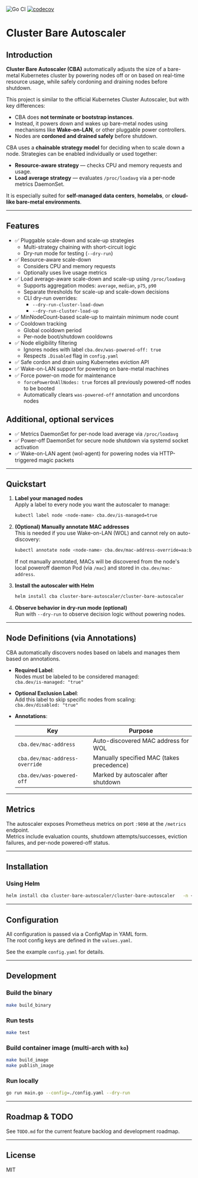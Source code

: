 ![Go CI](https://github.com/docent-net/cluster-bare-autoscaler/actions/workflows/go-test.yaml/badge.svg)
[![codecov](https://codecov.io/gh/docent-net/cluster-bare-autoscaler/branch/main/graph/badge.svg)](https://codecov.io/gh/docent-net/cluster-bare-autoscaler)

# Cluster Bare Autoscaler

## Introduction

**Cluster Bare Autoscaler (CBA)** automatically adjusts the size of a bare-metal Kubernetes cluster by powering nodes off or on based on real-time resource usage, while safely cordoning and draining nodes before shutdown.

This project is similar to the official Kubernetes Cluster Autoscaler, but with key differences:
- CBA does **not terminate or bootstrap instances**.
- Instead, it powers down and wakes up bare-metal nodes using mechanisms like **Wake-on-LAN**, or other pluggable power controllers.
- Nodes are **cordoned and drained safely** before shutdown.

CBA uses a **chainable strategy model** for deciding when to scale down a node. Strategies can be enabled individually or used together:
- **Resource-aware strategy** — checks CPU and memory requests and usage.
- **Load average strategy** — evaluates `/proc/loadavg` via a per-node metrics DaemonSet.

It is especially suited for **self-managed data centers**, **homelabs**, or **cloud-like bare-metal environments**.

---

## Features

- ✅ Pluggable scale-down and scale-up strategies  
  - Multi-strategy chaining with short-circuit logic  
  - Dry-run mode for testing (`--dry-run`)  
- ✅ Resource-aware scale-down  
  - Considers CPU and memory requests  
  - Optionally uses live usage metrics  
- ✅ Load average-aware scale-down and scale-up using `/proc/loadavg`  
  - Supports aggregation modes: `average`, `median`, `p75`, `p90`  
  - Separate thresholds for scale-up and scale-down decisions  
  - CLI dry-run overrides:  
    - `--dry-run-cluster-load-down`  
    - `--dry-run-cluster-load-up`  
- ✅ MinNodeCount-based scale-up to maintain minimum node count  
- ✅ Cooldown tracking  
  - Global cooldown period  
  - Per-node boot/shutdown cooldowns  
- ✅ Node eligibility filtering  
  - Ignores nodes with label `cba.dev/was-powered-off: true`  
  - Respects `.Disabled` flag in `config.yaml`  
- ✅ Safe cordon and drain using Kubernetes eviction API  
- ✅ Wake-on-LAN support for powering on bare-metal machines  
- ✅ Force power-on mode for maintenance
  - `forcePowerOnAllNodes: true` forces all previously powered-off nodes to be booted
  - Automatically clears `was-powered-off` annotation and uncordons nodes


## Additional, optional services

- ✅ Metrics DaemonSet for per-node load average via `/proc/loadavg`  
- ✅ Power-off DaemonSet for secure node shutdown via systemd socket activation  
- ✅ Wake-on-LAN agent (wol-agent) for powering nodes via HTTP-triggered magic packets  

---

## Quickstart

1. **Label your managed nodes**  
   Apply a label to every node you want the autoscaler to manage:

   ```bash
   kubectl label node <node-name> cba.dev/is-managed=true
   ```

2. **(Optional) Manually annotate MAC addresses**  
   This is needed if you use Wake-on-LAN (WOL) and cannot rely on auto-discovery:

   ```bash
   kubectl annotate node <node-name> cba.dev/mac-address-override=aa:bb:cc:dd:ee:ff
   ```

   If not manually annotated, MACs will be discovered from the node's local poweroff daemon Pod (via `/mac`) and stored in `cba.dev/mac-address`.

3. **Install the autoscaler with Helm**  

   ```bash
   helm install cba cluster-bare-autoscaler/cluster-bare-autoscaler      -n <namespace>      -f values.yaml
   ```

4. **Observe behavior in dry-run mode (optional)**  
   Run with `--dry-run` to observe decision logic without powering nodes.

---

## Node Definitions (via Annotations)

CBA automatically discovers nodes based on labels and manages them based on annotations.

- **Required Label**:  
  Nodes must be labeled to be considered managed:  
  `cba.dev/is-managed: "true"`

- **Optional Exclusion Label**:  
  Add this label to skip specific nodes from scaling:  
  `cba.dev/disabled: "true"`

- **Annotations**:

  | Key                             | Purpose                                   |
  |----------------------------------|-------------------------------------------|
  | `cba.dev/mac-address`           | Auto-discovered MAC address for WOL       |
  | `cba.dev/mac-address-override` | Manually specified MAC (takes precedence) |
  | `cba.dev/was-powered-off`      | Marked by autoscaler after shutdown       |

---

## Metrics

The autoscaler exposes Prometheus metrics on port `:9090` at the `/metrics` endpoint.  
Metrics include evaluation counts, shutdown attempts/successes, eviction failures, and per-node powered-off status.

---

## Installation

### Using Helm

```bash
helm install cba cluster-bare-autoscaler/cluster-bare-autoscaler   -n <namespace>   -f values.yaml
```

---

## Configuration

All configuration is passed via a ConfigMap in YAML form.  
The root config keys are defined in the `values.yaml`.

See the example `config.yaml` for details.

---

## Development

### Build the binary

```bash
make build_binary
```

### Run tests

```bash
make test
```

### Build container image (multi-arch with `ko`)

```bash
make build_image
make publish_image
```

### Run locally

```bash
go run main.go --config=./config.yaml --dry-run
```

---

## Roadmap & TODO

See `TODO.md` for the current feature backlog and development roadmap.

---

## License

MIT